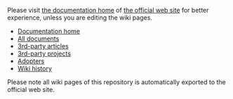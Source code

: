 Please visit [the documentation home](http://netty.io/wiki/index.html) of [the official web site](http://netty.io/) for better experience, unless you are editing the wiki pages.

* [Documentation home](http://netty.io/wiki/index.html)
* [All documents](http://netty.io/wiki/all-documents.html)
* [3rd-party articles](http://netty.io/wiki/related-articles.html)
* [3rd-party projects](http://netty.io/wiki/related-projects.html)
* [Adopters](http://netty.io/wiki/adopters.html)
* [Wiki history](https://github.com/netty/netty/wiki/_history)

Please note all wiki pages of this repository is automatically exported to the official web site.